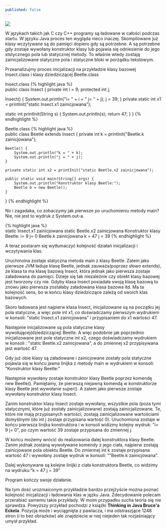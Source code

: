 ```yaml
---
published: false
---
```

![]({{site.baseurl}}/images/thinking-in-java.jpg)

W językach takich jak C czy C++ programy są ładowane w całości podczas startu. W języku Java proces ten wygląda nieco inaczej. Skompilowane już klasy wczytywane są do pamięci dopiero gdy są potrzebne. A są potrzebne gdy zostaje wywołany konstruktor klasy lub pojawia się odniesienie do jego ststycznego pola lub statycznej metody. To właśnie wtedy zostają zainicjalizowane statyczne pola i statyczne bloki w porządku tekstowym.

Przeanalizujmy proces inicjalizacji na przykładzie klasy bazowej Insect.class i klasy dziedziczącej Beetle.class

Insect.class
{% highlight java %}  
public class Insect {
  private int i = 9;
  protected int j;
  
  Insect() {
      System.out.println("i= " + i + " j= " + j);
      j = 39;
  }
  private static int x1 = printInit("static Insect.x1 zainicjowana");
  
  static int printInit(String s) {
      System.out.println(s);
      return 47;
  }
}
{% endhighlight %}  

Beetle.class
{% highlight java %}  
public class Beetle extends Insect {
    private int k = printInit("Beetle.k zainicjowana");

    Beetle() {
        System.out.println("k = " + k);
        System.out.println("j = " + j);
    }

    private static int x2 = printInit("static Beetle.x2 zainicjowana");

    public static void main(String[] args) {
        System.out.println("Konstruktor klasy Beetle:");
        Beetle b = new Beetle();
    }
}
{% endhighlight %} 

No i zagadaka, co zobaczymy jak pierwsze po uruchomieniu metody main?
Nie, nie jest to wydruk z System.out-a.

{% highlight java %}  
static Insect.x1 zainicjowana
static Beetle.x2 zainicjowana
Konstruktor klasy Beetle:
i= 9 j= 0
Beetle.k zainicjowana
k = 47
j = 39
{% endhighlight %} 

A teraz postaram się wytłumaczyć kolejność działań inicjalizacji i wczytywania klas.

Uruchmoina zostaje statyczna metoda main z klasy Beetle. Zatem jako pierwsze JVM ładuje klasę Beetle, jednak zauważa(poprzez słowo extends), że klasa ta ma klasę bazową Insect, która jednak jako pierwsza zostaje załadowana do pamięci. Dzieje się tak niezależnie czy obiekt klasy bazowej jest tworzony czy nie. Gdyby klasa Insect posiadała swoją klasę bazową to znowu jako pierwsza zostałaby załadowana klasa bazowa itd. Ma ta kolejność sens, bo w końcu klasy dziedziczące zależą od swoich klas bazowych.

Skoro ładowana jest najpierw klasa Insect, inicjalizowane są na początku jej pola statyczne, a więc pole int x1, co doświadczamy pierwszym wydrukiem w konsoli: "static Insect.x1 zainicjowana" i przypisaniem do x1 wartości 47.

Następnie inicjalizowane są pola statyczne klasy wywołującej(dziedziczącej) Beetle. A więc podobnie jak poprzednio inicjalizowane jest pole statyczne int x2, czego doświadczamy wydrukiem w konsoli : "static Beetle.x2 zainicjowana", a do zmiennej x2 przypisywana jest wartość 47.

Gdy już obie klasy są załadowane i zainicjowane zostały pola statyczne pojawia się w końcu jawna linijka z metody main w wydrukiem w konsoli: "Konstruktor klasy Beetle:"

Następnie wywołany zostaje konstruktor klasy Beetle poprzez komendę new Beetle(). Pamiętamy, że pierwszą niejawną komendą w konstruktorze klasy Beetle jest wywołanie super(). A zatem jako pierwsze zostaje wywołany konstruktor klasy Insect.

Zanim konstruktor klasy Insect zostaje wywołany, wszystkie pola (poza tymi statycznymi, które już zostały zainicjalizowane) zostają zainicjalizowane. Te, które nie mają przypisanych wartości, zostają zainicjalizowane wartościami domyślnymi (do int j zostaje przypisana wartość 0). Uruchomiona zostaje w końcu pierwsza linijka konstruktora i w konsoli widizmy kolejny wydruk: "i= 9 j= 0", po czym wartość 39 zostaje przypisana do zmiennej j.

W końcu możemy wrócić do realizowania dalej konstruktora klasy Beetle. Zanim jednak zostaną wywoływane komendy z jego ciała, najpierw zostają zainicjowane pola obiektu Beetle. Do zmiennej int k zostaje przypisana wartość 47 i wywołany zostaje wydruk w konsoli: ""Beetle.k zainicjowana".

Dalej wykonywane są kolejne linijki z ciała konstruktora Beetle, co widzimy na wydruku:"k = 47
j = 39"

Program kończy swoje działanie.

Na tym dość urozmaiconym przykładzie bardzo przejżyście można poznać kolejność inicjalizacji i ładowania klas w jęzku Java. Zdecydowanie polecam przerabiać samemu takie przykłady. W moim przypadku sucha teoria się nie sprawdza. Powyższy przykład pochodzi z książki **Thinking in Java Bruce'a Eckela**. Pozycja może i wyciągnięta z pawlacza, i ma odstraszjące 1248 stron (i to bez obrazków) ale znajdziecie w niej niejeden tak rozjaśniający umysł przykład.




